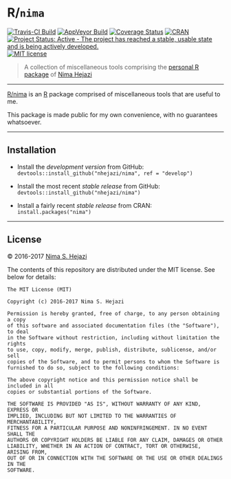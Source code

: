 # R/`nima`

[![Travis-CI Build](https://travis-ci.org/nhejazi/nima.svg?branch=master)](https://travis-ci.org/nhejazi/nima)
[![AppVeyor Build](https://ci.appveyor.com/api/projects/status/github/nhejazi/nima?branch=master&svg=true)](https://ci.appveyor.com/project/nhejazi/nima)
[![Coverage Status](https://img.shields.io/codecov/c/github/nhejazi/nima/master.svg)](https://codecov.io/github/nhejazi/nima?branch=master)
[![CRAN](http://www.r-pkg.org/badges/version/nima)](http://www.r-pkg.org/pkg/nima)
[![Project Status: Active - The project has reached a stable, usable state and is being actively developed.](http://www.repostatus.org/badges/latest/active.svg)](http://www.repostatus.org/#active)
[![MIT license](http://img.shields.io/badge/license-MIT-brightgreen.svg)](http://opensource.org/licenses/MIT)

> A collection of miscellaneous tools comprising the [personal R
> package](http://hilaryparker.com/2013/04/03/personal-r-packages/) of
> [Nima Hejazi](http://nimahejazi.org/pages/about.html)

---

[R/nima](http://nimahejazi.org/nima) is an [R](http://www.r-project.org)
package comprised of miscellaneous tools that are useful to me.

This package is made public for my own convenience, with no guarantees
whatsoever.

---

## Installation

- Install the _development version_ from GitHub:
    `devtools::install_github("nhejazi/nima", ref = "develop")`

- Install the most recent _stable release_ from GitHub:
    `devtools::install_github("nhejazi/nima")`

- Install a fairly recent _stable release_ from CRAN:
    `install.packages("nima")`

---

## License

&copy; 2016-2017 [Nima S. Hejazi](http://nimahejazi.org)

The contents of this repository are distributed under the MIT license. See
below for details:
```
The MIT License (MIT)

Copyright (c) 2016-2017 Nima S. Hejazi

Permission is hereby granted, free of charge, to any person obtaining a copy
of this software and associated documentation files (the "Software"), to deal
in the Software without restriction, including without limitation the rights
to use, copy, modify, merge, publish, distribute, sublicense, and/or sell
copies of the Software, and to permit persons to whom the Software is
furnished to do so, subject to the following conditions:

The above copyright notice and this permission notice shall be included in all
copies or substantial portions of the Software.

THE SOFTWARE IS PROVIDED "AS IS", WITHOUT WARRANTY OF ANY KIND, EXPRESS OR
IMPLIED, INCLUDING BUT NOT LIMITED TO THE WARRANTIES OF MERCHANTABILITY,
FITNESS FOR A PARTICULAR PURPOSE AND NONINFRINGEMENT. IN NO EVENT SHALL THE
AUTHORS OR COPYRIGHT HOLDERS BE LIABLE FOR ANY CLAIM, DAMAGES OR OTHER
LIABILITY, WHETHER IN AN ACTION OF CONTRACT, TORT OR OTHERWISE, ARISING FROM,
OUT OF OR IN CONNECTION WITH THE SOFTWARE OR THE USE OR OTHER DEALINGS IN THE
SOFTWARE.
```
